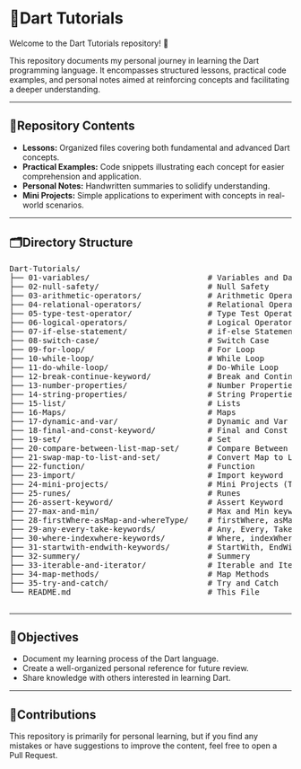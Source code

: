 <!DOCTYPE html>
<html lang="en">
<head>
  <meta charset="UTF-8">

</head>
<body>

  <h1><span class="emoji">📘</span>Dart Tutorials</h1>
  <p>Welcome to the Dart Tutorials repository! <span class="emoji">🎯</span></p>

  <p>This repository documents my personal journey in learning the Dart programming language. It encompasses structured lessons, practical code examples, and personal notes aimed at reinforcing concepts and facilitating a deeper understanding.</p>

  <hr>

  <div class="section">
    <h2><span class="emoji">🧭</span>Repository Contents</h2>
    <ul>
      <li><strong>Lessons:</strong> Organized files covering both fundamental and advanced Dart concepts.</li>
      <li><strong>Practical Examples:</strong> Code snippets illustrating each concept for easier comprehension and application.</li>
      <li><strong>Personal Notes:</strong> Handwritten summaries to solidify understanding.</li>
      <li><strong>Mini Projects:</strong> Simple applications to experiment with concepts in real-world scenarios.</li>
    </ul>
  </div>

  <hr>

  <div class="section">
    <h2><span class="emoji">🗂️</span>Directory Structure</h2>
    <pre>
Dart-Tutorials/
├── 01-variables/                         # Variables and Data Types
├── 02-null-safety/                       # Null Safety
├── 03-arithmetic-operators/              # Arithmetic Operators
├── 04-relational-operators/              # Relational Operators
├── 05-type-test-operator/                # Type Test Operators
├── 06-logical-operators/                 # Logical Operators
├── 07-if-else-statement/                 # if-else Statement      
├── 08-switch-case/                       # Switch Case
├── 09-for-loop/                          # For Loop
├── 10-while-loop/                        # While Loop
├── 11-do-while-loop/                     # Do-While Loop
├── 12-break-continue-keyword/            # Break and Continue Keywords
├── 13-number-properties/                 # Number Properties
├── 14-string-properties/                 # String Properties
├── 15-list/                              # Lists
├── 16-Maps/                              # Maps
├── 17-dynamic-and-var/                   # Dynamic and Var
├── 18-final-and-const-keyword/           # Final and Const Keyword
├── 19-set/                               # Set
├── 20-compare-between-list-map-set/      # Compare Between List, Map, and Set 
├── 21-swap-map-to-list-and-set/          # Convert Map to List and Set
├── 22-function/                          # Function
├── 23-import/                            # Import keyword
├── 24-mini-projects/                     # Mini Projects (To-Do List, Simple Calculator, Number Guessing Game, File Organizer)
├── 25-runes/                             # Runes
├── 26-assert-keyword/                    # Assert Keyword
├── 27-max-and-min/                       # Max and Min keywords
├── 28-firstWhere-asMap-and-whereType/    # firstWhere, asMap, and whereType keywords    
├── 29-any-every-take-keywords/           # Any, Every, Take keywords
├── 30-where-indexwhere-keywords/         # Where, indexWhere keywords
├── 31-startwith-endwith-keywords/        # StartWith, EndWith keywords
├── 32-summery/                           # Summery
├── 33-iterable-and-iterator/             # Iterable and Iterator
├── 34-map-methods/                       # Map Methods
├── 35-try-and-catch/                     # Try and Catch
└── README.md                             # This File
    </pre>
  </div>

  <hr>

  <div class="section">
    <h2><span class="emoji">🎯</span>Objectives</h2>
    <ul>
      <li>Document my learning process of the Dart language.</li>
      <li>Create a well-organized personal reference for future review.</li>
      <li>Share knowledge with others interested in learning Dart.</li>
    </ul>
  </div>

  <hr>

  <div class="section">
    <h2><span class="emoji">🤝</span>Contributions</h2>
    <p>This repository is primarily for personal learning, but if you find any mistakes or have suggestions to improve the content, feel free to open a Pull Request.</p>
  </div>

</body>
</html>

